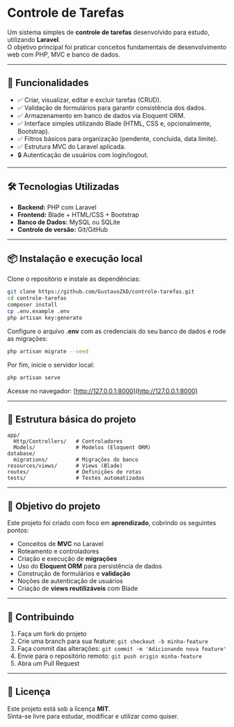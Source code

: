 # Controle de Tarefas

Um sistema simples de **controle de tarefas** desenvolvido para estudo, utilizando **Laravel**.  
O objetivo principal foi praticar conceitos fundamentais de desenvolvimento web com PHP, MVC e banco de dados.

---

## 🚀 Funcionalidades
- ✅ Criar, visualizar, editar e excluir tarefas (CRUD).  
- ✅ Validação de formulários para garantir consistência dos dados.  
- ✅ Armazenamento em banco de dados via Eloquent ORM.  
- ✅ Interface simples utilizando Blade (HTML, CSS e, opcionalmente, Bootstrap).  
- ✅ Filtros básicos para organização (pendente, concluída, data limite).  
- ✅ Estrutura MVC do Laravel aplicada.  
- 🔒 Autenticação de usuários com login/logout.  

---

## 🛠️ Tecnologias Utilizadas
- **Backend:** PHP com Laravel  
- **Frontend:** Blade + HTML/CSS + Bootstrap
- **Banco de Dados:** MySQL ou SQLite  
- **Controle de versão:** Git/GitHub  

---

## 📦 Instalação e execução local
Clone o repositório e instale as dependências:

```bash
git clone https://github.com/GustavoZkD/controle-tarefas.git
cd controle-tarefas
composer install
cp .env.example .env
php artisan key:generate
```

Configure o arquivo **.env** com as credenciais do seu banco de dados e rode as migrações:

```bash
php artisan migrate --seed
```

Por fim, inicie o servidor local:

```bash
php artisan serve
```

Acesse no navegador: [http://127.0.0.1:8000](http://127.0.0.1:8000)

---

## 📂 Estrutura básica do projeto
```
app/
  Http/Controllers/   # Controladores
  Models/             # Modelos (Eloquent ORM)
database/
  migrations/         # Migrações do banco
resources/views/      # Views (Blade)
routes/               # Definições de rotas
tests/                # Testes automatizados
```

---

## 🎯 Objetivo do projeto
Este projeto foi criado com foco em **aprendizado**, cobrindo os seguintes pontos:
- Conceitos de **MVC** no Laravel  
- Roteamento e controladores  
- Criação e execução de **migrações**  
- Uso do **Eloquent ORM** para persistência de dados  
- Construção de formulários e **validação**  
- Noções de autenticação de usuários  
- Criação de **views reutilizáveis** com Blade  

---

## 🤝 Contribuindo
1. Faça um fork do projeto  
2. Crie uma branch para sua feature: `git checkout -b minha-feature`  
3. Faça commit das alterações: `git commit -m 'Adicionando nova feature'`  
4. Envie para o repositório remoto: `git push origin minha-feature`  
5. Abra um Pull Request  

---

## 📄 Licença
Este projeto está sob a licença **MIT**.  
Sinta-se livre para estudar, modificar e utilizar como quiser.
